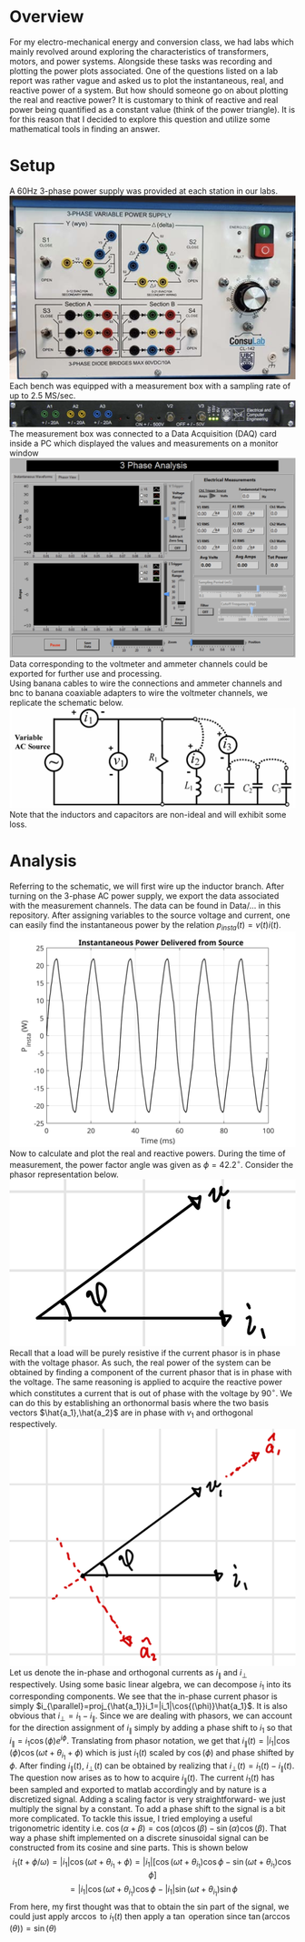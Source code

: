 # Overview
For my electro-mechanical energy and conversion class, we had labs which mainly revolved around exploring the characteristics of transformers, motors, and power systems. Alongside these tasks was recording and plotting the power plots associated. One of the questions listed on a lab report was rather vague and asked us to plot the instantaneous, real, and reactive power of a system. But how should someone go on about plotting the real and reactive power? It is customary to think of reactive and real power being quantified as a constant value (think of the power triangle). It is for this reason that I decided to explore this question and utilize some mathematical tools in finding an answer.

# Setup
A 60Hz 3-phase power supply was provided at each station in our labs.
![](Images/variac.png)
Each bench was equipped with a measurement box with a sampling rate of up to 2.5 MS/sec. 
![](Images/measurement-box.png)
The measurement box was connected to a Data Acquisition (DAQ) card inside a PC which displayed the values and measurements on a monitor window
![](Images/measurement-window.png)
Data corresponding to the voltmeter and ammeter channels could be exported for further use and processing.\
Using banana cables to wire the connections and ammeter channels and bnc to banana coaxiable adapters to wire the voltmeter channels, we replicate the schematic below.
![](Images/wiring-diagram.png)
Note that the inductors and capacitors are non-ideal and will exhibit some loss.



# Analysis
Referring to the schematic, we will first wire up the inductor branch. After turning on the 3-phase AC power supply, we export the data associated with the measurement channels. The data can be found in Data/... in this repository. After assigning variables to the source voltage and current, one can easily find the instantaneous power by the relation $p_{insta}(t)=v(t)i(t)$.
![](Figures/power_insta_1.svg)
Now to calculate and plot the real and reactive powers. During the time of measurement, the power factor angle was given as $\phi=42.2^{\circ}$. Consider the phasor representation below. 
![](Images/phasor-1.jpg)
Recall that a load will be purely resistive if the current phasor is in phase with the voltage phasor. As such, the real power of the system can be obtained by finding a component of the current phasor that is in phase with the voltage. The same reasoning is applied to acquire the reactive power which constitutes a current that is out of phase with the voltage by $90^{\circ}$. We can do this by establishing an orthonormal basis where the two basis vectors $\hat{a_1},\hat{a_2}$ are in phase with $v_1$ and orthogonal respectively.
![](Images/basis-1.png)
Let us denote the in-phase and orthogonal currents as $i_{\parallel}$ and $i_{\perp}$ respectively. Using some basic linear algebra, we can decompose $i_1$ into its corresponding components. We see that the in-phase current phasor is simply $i_{\parallel}=proj_{\hat{a_1}}i_1=|i_1|\cos{(\phi)}\hat{a_1}$. It is also obvious that $i_{\perp}= i_1-i_{\parallel}$. Since we are dealing with phasors, we can account for the direction assignment of $i_{\parallel}$ simply by adding a phase shift to $i_1$ so that $i_{\parallel}=i_1\cos{(\phi)}e^{i\phi}$. Translating from phasor notation, we get that $i_{\parallel}(t)=|i_1|\cos{(\phi)}\cos{(\omega t + \theta_{i_1} + \phi)}$ which is just $i_1(t)$ scaled by $\cos{(\phi)}$ and phase shifted by $\phi$. After finding $i_{\parallel}(t)$, $i_{\perp}(t)$ can be obtained by realizing that $i_{\perp}(t)=i_1(t)-i_{\parallel}(t)$.\
The question now arises as to how to acquire $i_{\parallel}(t)$. The current $i_1(t)$ has been sampled and exported to matlab accordingly and by nature is a discretized signal. Adding a scaling factor is very straightforward- we just multiply the signal by a constant. To add a phase shift to the signal is a bit more complicated. To tackle this issue, I tried employing a useful trigonometric identity i.e.
$\cos{(\alpha+\beta)=\cos{(\alpha)}\cos{(\beta})}-\sin{(\alpha)}\cos{(\beta)}$. That way a phase shift implemented on a discrete sinusoidal signal can be constructed from its cosine and sine parts. This is shown below
$$i_1(t+\phi/\omega)=|i_1|\cos{(\omega t+\theta_{i_1}+\phi)}=|i_1|[\cos{(\omega t+\theta_{i_1})}\cos{\phi}-\sin{(\omega t+\theta_{i_1})}\cos{\phi}]$$
$$=|i_1|\cos{(\omega t+\theta_{i_1})}\cos{\phi}-|i_1|\sin{(\omega t+\theta_{i_1})}\sin{\phi}$$
From here, my first thought was that to obtain the sin part of the signal, we could just apply $\arccos{}$ to $i_1(t)$ then apply a $\tan$ operation since $\tan{(\arccos{(\theta}))}=\sin{(\theta)}$



